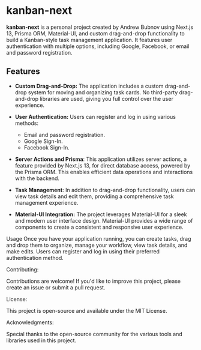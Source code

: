 # kanban-next

**kanban-next** is a personal project created by Andrew Bubnov using Next.js 13, Prisma ORM, Material-UI, and custom drag-and-drop functionality to build a Kanban-style task management application. It features user authentication with multiple options, including Google, Facebook, or email and password registration.

## Features

- **Custom Drag-and-Drop:** The application includes a custom drag-and-drop system for moving and organizing task cards. No third-party drag-and-drop libraries are used, giving you full control over the user experience.

- **User Authentication:** Users can register and log in using various methods:
  - Email and password registration.
  - Google Sign-In.
  - Facebook Sign-In.
 
- **Server Actions and Prisma**: This application utilizes server actions, a feature provided by Next.js 13, for direct database access, powered by the Prisma ORM. This enables efficient data operations and interactions with the backend.
 
- **Task Management**: In addition to drag-and-drop functionality, users can view task details and edit them, providing a comprehensive task management experience.

- **Material-UI Integration:** The project leverages Material-UI for a sleek and modern user interface design. Material-UI provides a wide range of components to create a consistent and responsive user experience.

Usage
Once you have your application running, you can create tasks, drag and drop them to organize, manage your workflow, view task details, and make edits. Users can register and log in using their preferred authentication method.

Contributing:

Contributions are welcome! If you'd like to improve this project, please create an issue or submit a pull request.

License:

This project is open-source and available under the MIT License.

Acknowledgments:

Special thanks to the open-source community for the various tools and libraries used in this project.
